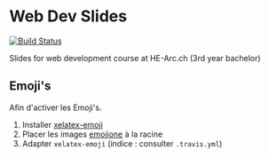 # Web Dev Slides

[![Build Status](https://travis-ci.org/73VW/slides-devweb.svg?branch=master)](https://travis-ci.org/73VW/slides-devweb)

Slides for web development course at HE-Arc.ch (3rd year bachelor)

## Emoji's

Afin d'activer les Emoji's.

1. Installer [xelatex-emoji](https://github.com/mreq/xelatex-emoji)
2. Placer les images [emojione](https://github.com/Ranks/emojione) à la racine
3. Adapter `xelatex-emoji` (indice : consulter `.travis.yml`)
